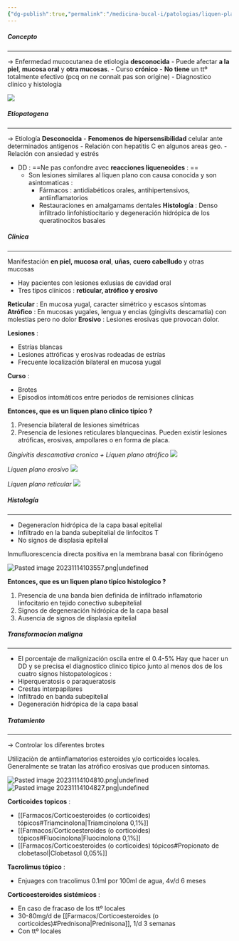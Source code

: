 ```yaml
---
{"dg-publish":true,"permalink":"/medicina-bucal-i/patologias/liquen-plano/"}
---
```



##### Concepto
---
 → Enfermedad mucocutanea de etiologia **desconocida**
	- Puede afectar **a la piel**, **mucosa oral** y **otra mucosas**.
	- Curso **crónico** 
	- **No tiene** un ttº totalmente efectivo (pcq on ne connaìt pas son origine)
	- Diagnostico clinico y histologia

![](https://www.uv.es/medicina-oral/Docencia/atlas/liquen/2002.jpg)


##### Etiopatogena 
---

-> Etiología **Desconocida**
	- **Fenomenos de hipersensibilidad** celular ante determinados antigenos
	- Relación con hepatitis C en algunos areas geo.
	- Relación con ansiedad y estrés

- DD : ==Ne pas confondre avec **reacciones liqueneoides** : ==
	- Son lesiones similares al liquen plano con causa conocida y son asintomaticas  : 
		- Fármacos : antidiabéticos orales, antihipertensivos, antiinflamatorios
		- Restauraciones en amalgamams dentales
		**Histología** : Denso infiltrado linfohistiocitario y degeneración hidrópica de los queratinocitos basales




##### Clinica
---

Manifestación **en piel, mucosa oral**, **uñas**, **cuero cabelludo** y otras mucosas
- Hay pacientes con lesiones exlusias de cavidad oral
- Tres tipos clínicos : **reticular, atrófico y erosivo**

**Reticular** : En mucosa yugal, caracter simétrico y escasos síntomas
**Atrófico** : En mucosas yugales, lengua y encias (gingivits descamatia) con molestias pero no dolor
**Erosivo** : Lesiones erosivas que provocan dolor.


**Lesiones** : 
- Estrías blancas
- Lesiones attróficas y erosivas rodeadas de estrías
- Frecuente localización bilateral en mucosa yugal

**Curso** : 
- Brotes
- Episodios intomáticos entre periodos de remisiones clínicas


**Entonces, que es un liquen plano clinico tipíco ?**
1. Presencia bilateral de lesiones simétricas
2. Presencia de lesiones reticulares blanquecinas. Pueden existir lesiones atróficas, erosivas, ampollares o en forma de placa.

*Gingivitis descamativa cronica + Liquen plano atrófico*
![](https://www.uv.es/medicina-oral/Docencia/atlas/liquen/20078.jpg)


*Liquen plano erosivo*
![](https://www.uv.es/medicina-oral/Docencia/atlas/liquen/20096.jpg)


*Liquen plano reticular*
![](https://www.uv.es/medicina-oral/Docencia/atlas/liquen/20015.jpg)

##### Histología
---


- Degeneracíon hidrópica de la capa basal epitelial
- Infiltrado en la banda subepitelial de linfocitos T 
- No signos de displasia epitelial

Inmufluorescencia directa positiva en la membrana basal con fibrinógeno

![Pasted image 20231114103557.png|undefined](/img/user/Medicina%20Bucal%20I/Medias/Pasted%20image%2020231114103557.png)


**Entonces, que es un liquen plano tipíco histologico ?**
1. Presencia de una banda bien definida de infiltrado inflamatorio linfocitario en tejido conectivo subepitelial
2. Signos de degeneración hidrópica de la capa basal
3. Ausencia de signos de displasia epitelial


##### Transformacíon maligna
---

- El porcentaje de malignización oscila entre el 0.4-5%
Hay que hacer un DD y se precisa el diagnostico clinico tipico junto al menos dos de los cuatro signos histopatologicos : 
- Hiperqueratosis o paraqueratosis
- Crestas interpapilares 
- Infiltrado en banda subepitelial
- Degeneración hidrópica de la capa basal


##### Tratamiento
---

-> Controlar los diferentes brotes 

Utilizaciòn de antiinflamatorios esteroides y/o corticoides locales.
Generalmente se tratan las atrófico erosivas que producen síntomas.

![Pasted image 20231114104810.png|undefined](/img/user/Medicina%20Bucal%20I/Medias/Pasted%20image%2020231114104810.png)
![Pasted image 20231114104827.png|undefined](/img/user/Medicina%20Bucal%20I/Medias/Pasted%20image%2020231114104827.png)

**Corticoides topicos** : 
- [[Farmacos/Corticoesteroides (o corticoides) tópicos#Triamcinolona\|Triamcinolona 0,1%]]
- [[Farmacos/Corticoesteroides (o corticoides) tópicos#Fluocinolona\|Fluocinolona 0,1%]]
- [[Farmacos/Corticoesteroides (o corticoides) tópicos#Propionato de clobetasol\|Clobetasol 0,05%]]

**Tacrolimus tópico** : 
- Enjuages con tracolimus 0.1ml por 100ml de agua, 4v/d 6 meses

**Corticoesteroides sistémicos** :
- En caso de fracaso de los ttº locales
- 30-80mg/d de [[Farmacos/Corticoesteroides (o corticoides)#Prednisona\|Prednisona]], 1/d 3 semanas
- Con ttº locales